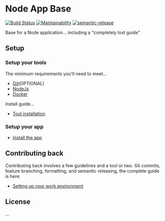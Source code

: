 # Node App Base
 
[![Build Status](https://travis-ci.org/cdcabrera/node-app.svg?branch=master)](https://travis-ci.org/cdcabrera/node-app) [![Maintainability](https://api.codeclimate.com/v1/badges/980687170e1c0c2d825c/maintainability)](https://codeclimate.com/github/cdcabrera/node-app/maintainability) [![semantic-release](https://img.shields.io/badge/%20%20%F0%9F%93%A6%F0%9F%9A%80-semantic--release-e10079.svg)](https://github.com/semantic-release/semantic-release)


Base for a Node application... including a "completely lost guide" 

## Setup


### Setup your tools

The minimum requirements you'll need to meet...

- [Git](https://git-scm.com/)(OPTIONAL) 
- [NodeJs](https://nodejs.org/en/)
- [Docker](https://www.docker.com/)

Install guide... 

- [Tool installation](./INSTALL.md)


### Setup your app

- [Install the app](./INSTALL.md)


## Contributing back

Contributing back involves a few guidelines and a tool or two.
Git commits, feature branching, formatting, and semantic releasing, the complete guide is here:

- [Setting up your work environment](./CONTRIBUTION.md)


## License

...


